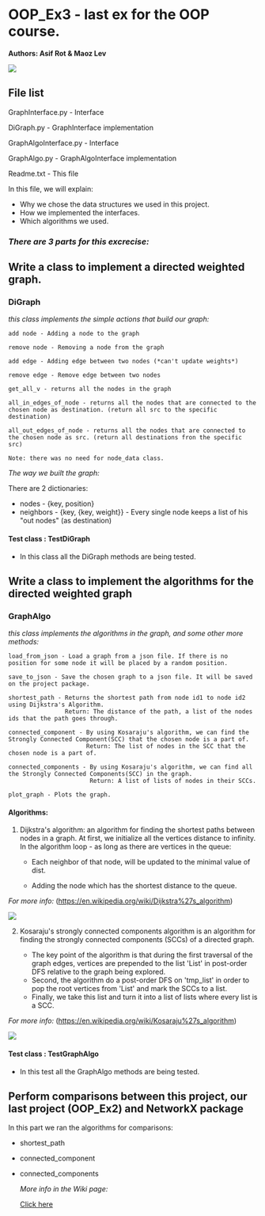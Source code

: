 # OOP_Ex3 - last ex for the OOP course.

**Authors: Asif Rot & Maoz Lev**

![](https://stock.wikimini.org/w/images/2/2c/Pok%C3%A9mon.gif)

File list
------------

GraphInterface.py - Interface

DiGraph.py - GraphInterface implementation

GraphAlgoInterface.py - Interface

GraphAlgo.py - GraphAlgoInterface implementation

Readme.txt - This file

In this file, we will explain:
- Why we chose the data structures we used in this project.
- How we implemented the interfaces.
- Which algorithms we used.


### _There are 3 parts for this excrecise:_

## Write a class to implement a directed weighted graph.

### DiGraph

_this class implements the simple actions that build our graph:_
    
    add node - Adding a node to the graph
    
    remove node - Removing a node from the graph
    
    add edge - Adding edge between two nodes (*can't update weights*)
    
    remove edge - Remove edge between two nodes 
    
    get_all_v - returns all the nodes in the graph
    
    all_in_edges_of_node - returns all the nodes that are connected to the chosen node as destination. (return all src to the specific destination)
    
    all_out_edges_of_node - returns all the nodes that are connected to the chosen node as src. (return all destinations fron the specific src)

    Note: there was no need for node_data class.

   _The way we built the graph:_
   
   There are 2 dictionaries: 
   
   - nodes - {key, position}
   - neighbors - {key, {key, weight}} - Every single node keeps a list of his "out nodes" (as destination)
    
#### Test class : TestDiGraph

- In this class all the DiGraph methods are being tested.
    

## Write a class to implement the algorithms for the directed weighted graph
    
### GraphAlgo

_this class implements the algorithms in the graph, and some other more methods:_
      
    load_from_json - Load a graph from a json file. If there is no position for some node it will be placed by a random position.
      
    save_to_json - Save the chosen graph to a json file. It will be saved on the project package.
      
    shortest_path - Returns the shortest path from node id1 to node id2 using Dijkstra's Algorithm.
                    Return: The distance of the path, a list of the nodes ids that the path goes through.
      
    connected_component - By using Kosaraju's algorithm, we can find the Strongly Connected Component(SCC) that the chosen node is a part of.
                          Return: The list of nodes in the SCC that the chosen node is a part of.
      
    connected_components - By using Kosaraju's algorithm, we can find all the Strongly Connected Components(SCC) in the graph.
                           Return: A list of lists of nodes in their SCCs.
      
    plot_graph - Plots the graph.
    
#### **Algorithms:**
    
1. Dijkstra's algorithm: an algorithm for finding the shortest paths between nodes in a graph.
	At first, we initialize all the vertices distance to infinity.
	In the algorithm loop - as long as there are vertices in the queue:
  
	- Each neighbor of that node, will be updated to the minimal value of dist.
    
	- Adding the node which has the shortest distance to the queue.

_For more info:_ (https://en.wikipedia.org/wiki/Dijkstra%27s_algorithm)

![](https://upload.wikimedia.org/wikipedia/commons/5/57/Dijkstra_Animation.gif)

    
2. Kosaraju's strongly connected components algorithm is an algorithm for finding the strongly connected components (SCCs) of a directed graph.
    
	- The key point of the algorithm is that during the first traversal of the graph edges,
	vertices are prepended to the list 'List' in post-order DFS relative to the graph being explored.
	- Second, the algorithm do a post-order DFS on 'tmp_list' in order to pop the root vertices from 'List' and mark the SCCs to a list.
	- Finally, we take this list and turn it into a list of lists where every list is a SCC.
    
_For more info:_ (https://en.wikipedia.org/wiki/Kosaraju%27s_algorithm)
   
![](https://miro.medium.com/max/1666/1*mW2CO2dhTkvgsJK7oSrFJg.gif)
      
#### Test class : TestGraphAlgo

- In this test all the GraphAlgo methods are being tested. 
                  

## Perform comparisons between this project, our last project (OOP_Ex2) and NetworkX package

In this part we ran the algorithms for comparisons:
- shortest_path
- connected_component
- connected_components
  
  _More info in the Wiki page:_
  
  [Click here](https://github.com/Asif-Rot/OOP_Ex3/wiki)
  
  
        
